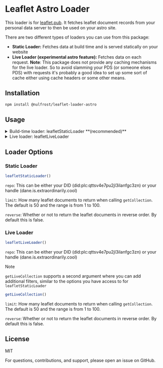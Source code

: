 # Leaflet Astro Loader

This loader is for [leaflet.pub](https://leaflet.pub/). It fetches leaflet document records from your personal data server to then be used on your astro site.

There are two different types of loaders you can use from this package:

- **Static Loader:** Fetches data at build time and is served statically on your website
- **Live Loader (experimental astro feature):** Fetches data on each request. **Note**: This package does not provide any caching mechanisms for the live loader. So to avoid slamming your PDS (or someone elses PDS) with requests it's probably a good idea to set up some sort of cache either using cache headers or some other means.

## Installation

```bash
npm install @nulfrost/leaflet-loader-astro
```

## Usage

<details>
<summary>Build-time loader: leafletStaticLoader **(recommended)**</summary>

```ts
// src/content.config.ts
import { defineCollection, z } from "astro:content";
import { leafletStaticLoader } from "@nulfrost/leaflet-loader-astro";

const documents = defineCollection({
	loader: leafletStaticLoader({ repo: "did:plc:qttsv4e7pu2jl3ilanfgc3zn" }), // or repo: dane.is.extraordinarily.cool
});

export const collections = { documents };
```

```ts
// src/pages/index.astro
---
import { getCollection } from "astro:content";

const documents = await getCollection("documents");
---

<html lang="en">
	<head>
		<meta charset="utf-8" />
		<link rel="icon" type="image/svg+xml" href="/favicon.svg" />
		<meta name="viewport" content="width=device-width" />
		<meta name="generator" content={Astro.generator} />
		<title>Astro</title>
	</head>
	<body>
		<h1>Astro + Leaflet.pub</h1>
		<ul>
			{documents.map(document => <li>
				<a href={`/blogs/${document.id}`}>{document.data.title}</a>
			</li>)}
		</ul>
	</body>
</html>
```

```ts
// src/pages/blog/[blog].astro
---
import { getCollection, getEntry } from "astro:content";
import { render } from "astro:content";

export async function getStaticPaths() {
	const documents = await getCollection("documents");
	return documents.map((document) => ({
		params: { blog: document.id },
		props: document,
	}));
}

const document = await getEntry("documents", Astro.params.blog);

if (!document) {
	throw new Error(`Document with id "${Astro.params.blog}" not found`);
}

const { Content } = await render(document);
---

<Content />
```
</details>

<details>
<summary>Live loader: leafletLiveLoader</summary>

```ts
// astro.config.mjs

// @ts-check
import { defineConfig } from "astro/config";

// https://astro.build/config
export default defineConfig({
	experimental: {
		liveContentCollections: true, // make sure to enable this
	},
});
```

```ts
// src/live.config.ts
import { defineLiveCollection, z } from "astro:content";
import { leafletLiveLoader } from "@nulfrost/leaflet-loader-astro";

const documents = defineLiveCollection({
	loader: leafletLiveLoader({ repo: "did:plc:qttsv4e7pu2jl3ilanfgc3zn" }), // or repo: dane.is.extraordinarily.cool
});

export const collections = { documents };
```

```ts
// src/pages/index.astro
---
import { getLiveCollection } from "astro:content";

export const prerender = false;

const documents = await getLiveCollection("documents");
---

<html lang="en">
	<head>
		<meta charset="utf-8" />
		<link rel="icon" type="image/svg+xml" href="/favicon.svg" />
		<meta name="viewport" content="width=device-width" />
		<meta name="generator" content={Astro.generator} />
		<title>Astro</title>
	</head>
	<body>
		<h1>Astro + Leaflet.pub</h1>
		<ul>
			{documents.map(document => <li>
				<a href={`/blogs/${document.id}`}>{document.data.title}</a>
			</li>)}
		</ul>
	</body>
</html>
```

```ts
// src/pages/blog/[blog].astro
---
import { getLiveEntry } from "astro:content";
import { render } from "astro:content";

export const prerender = false;

const document = await getLiveEntry("documents", Astro.params.blog);

if (!document) {
	throw new Error(`Document with id "${Astro.params.blog}" not found`);
}

const { Content } = await render(document?.entry);
---

<Content />
```

</details>

## Loader Options

### Static Loader

```ts
leafletStaticLoader()
```

`repo`: This can be either your DID (did:plc:qttsv4e7pu2jl3ilanfgc3zn) or your handle (dane.is.extraordinarily.cool)

`limit`: How many leaflet documents to return when calling `getCollection`. The default is 50 and the range is from 1 to 100.

`reverse`: Whether or not to return the leaflet documents in reverse order. By default this is false.

### Live Loader

```ts
leafletLiveLoader()
```

`repo`: This can be either your DID (did:plc:qttsv4e7pu2jl3ilanfgc3zn) or your handle (dane.is.extraordinarily.cool)

> [!NOTE]
> `getLiveCollection` supports a second argument where you can add additional filters, similar to the options you have access to for `leafletStaticLoader`

```ts
getLiveCollection()
```

`limit`: How many leaflet documents to return when calling `getCollection`. The default is 50 and the range is from 1 to 100.

`reverse`: Whether or not to return the leaflet documents in reverse order. By default this is false.


## License

MIT

For questions, contributions, and support, please open an issue on GitHub.